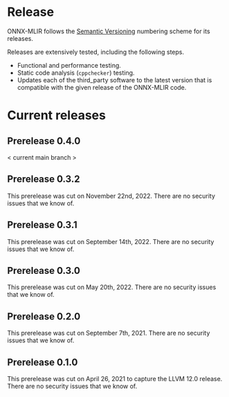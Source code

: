 <!--- SPDX-License-Identifier: Apache-2.0 -->

# Release

ONNX-MLIR follows the [Semantic Versioning](https://semver.org) numbering scheme for its releases.

Releases are extensively tested, including the following steps.
* Functional and performance testing.
* Static code analysis (`cppchecker`) testing.
* Updates each of the third_party software to the latest version that is compatible with the given release of the ONNX-MLIR code.

# Current releases

## Prerelease 0.4.0

< current main branch >

## Prerelease 0.3.2

This prerelease was cut on November 22nd, 2022.
There are no security issues that we know of.

## Prerelease 0.3.1

This prerelease was cut on September 14th, 2022.
There are no security issues that we know of.

## Prerelease 0.3.0

This prerelease was cut on May 20th, 2022.
There are no security issues that we know of.

## Prerelease 0.2.0

This prerelease was cut on September 7th, 2021.
There are no security issues that we know of.

## Prerelease 0.1.0

This prerelease was cut on April 26, 2021 to capture the LLVM 12.0 release.
There are no security issues that we know of.
